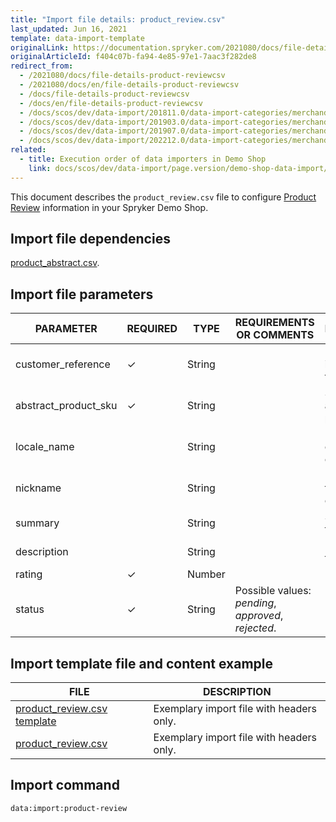 ```yaml
---
title: "Import file details: product_review.csv"
last_updated: Jun 16, 2021
template: data-import-template
originalLink: https://documentation.spryker.com/2021080/docs/file-details-product-reviewcsv
originalArticleId: f404c07b-fa94-4e85-97e1-7aac3f282de8
redirect_from:
  - /2021080/docs/file-details-product-reviewcsv
  - /2021080/docs/en/file-details-product-reviewcsv
  - /docs/file-details-product-reviewcsv
  - /docs/en/file-details-product-reviewcsv
  - /docs/scos/dev/data-import/201811.0/data-import-categories/merchandising-setup/product-merchandising/file-details-product-review.csv.html
  - /docs/scos/dev/data-import/201903.0/data-import-categories/merchandising-setup/product-merchandising/file-details-product-review.csv.html
  - /docs/scos/dev/data-import/201907.0/data-import-categories/merchandising-setup/product-merchandising/file-details-product-review.csv.html
  - /docs/scos/dev/data-import/202212.0/data-import-categories/merchandising-setup/product-merchandising/file-details-product-review.csv.html
related:
  - title: Execution order of data importers in Demo Shop
    link: docs/scos/dev/data-import/page.version/demo-shop-data-import/execution-order-of-data-importers-in-demo-shop.html
---
```


This document describes the `product_review.csv` file to configure [Product Review](/docs/scos/user/features/{{site.version}}/product-rating-and-reviews-feature-overview.html) information in your Spryker Demo Shop.

## Import file dependencies

[product_abstract.csv](/docs/pbc/all/product-information-management/{{site.version}}/base-shop/import-and-export-data/products-data-import/file-details-product-abstract.csv.html).


## Import file parameters

| PARAMETER | REQUIRED | TYPE | REQUIREMENTS OR COMMENTS | DESCRIPTION |
| --- | --- | --- | --- | --- |
| customer_reference | &check; | String |  | Reference identifier of the customer. |
| abstract_product_sku | &check; | String |  | SKU of the abstract product. |
| locale_name |  | String |  | Identification of the locale of the review. |
| nickname |  | String |  | Nickname of the review owner. |
| summary |  | String |  | Summary of the review. |
| description |  | String |  | Description of the review. |
| rating | &check; | Number |  | Review rating. |
| status | &check; | String | Possible values: *pending*, *approved*,  *rejected*. | Review status. |


## Import template file and content example

| FILE | DESCRIPTION |
| --- | --- |
| [product_review.csv template](https://spryker.s3.eu-central-1.amazonaws.com/docs/Developer+Guide/Back-End/Data+Manipulation/Data+Ingestion/Data+Import/Data+Import+Categories/Merchandising+Setup/Product+Merchandising/Template+product_review.csv) | Exemplary import file with headers only. |
| [product_review.csv](https://spryker.s3.eu-central-1.amazonaws.com/docs/Developer+Guide/Back-End/Data+Manipulation/Data+Ingestion/Data+Import/Data+Import+Categories/Merchandising+Setup/Product+Merchandising/product_review.csv) | Exemplary import file with headers only. |

## Import command

```bash
data:import:product-review
```
